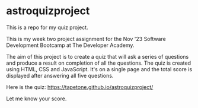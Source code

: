 # astroquizproject
This is a repo for my quiz project.

This is my week two project assignment for the Nov '23 Software Development Bootcamp at The Developer Academy.

The aim of this project is to create a quiz that will ask a series of questions and produce a result on completion of all the questions. The quiz is created using HTML, CSS and JavaScript. It's on a single page and the total score is displayed after answering all five questions. 

Here is the quiz: https://tapetone.github.io/astroquizproject/

Let me know your score. 
